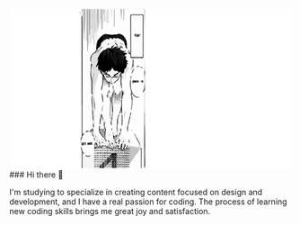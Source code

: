 <img src="https://github.com/j7sus/j7sus/blob/main/head_img_nadador-removebg-preview.png?raw=true">
### Hi there 👋
<p style="background-image: url('[img_girl.jpg'](https://github.com/j7sus/j7sus/blob/main/grid%20img%20transparent.png?raw=true));">I'm studying to specialize in creating content focused on design and development, and I have a real passion for coding. The process of learning new coding skills brings me great joy and satisfaction.</p>

<!--
**j7sus/j7sus** is a ✨ _special_ ✨ repository because its `README.md` (this file) appears on your GitHub profile.

Here are some ideas to get you started:

- 🔭 I’m currently working on ...
- 🌱 I’m currently learning ...
- 👯 I’m looking to collaborate on ...
- 🤔 I’m looking for help with ...
- 💬 Ask me about ...
- 📫 How to reach me: ...
- 😄 Pronouns: ...
- ⚡ Fun fact: ...
-->
